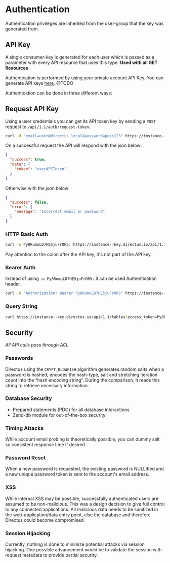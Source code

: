 # Authentication

Authentication privileges are inherited from the user-group that the key was generated from.

## API Key
A single consumer-key is generated for each user which is passed as a parameter with every API resource that uses this type. **Used with all GET Resources**

Authentication is performed by using your private account API Key. You can generate API keys [here](#). @TODO

Authentication can be done in three different ways:

## Request API Key
Using a user credentials you can get its API token key by sending a `POST` request to `/api/1.1/auth/request-token`.

```bash
curl -d "email=user@directus.local&password=pass123" https://instance--key.directus.io/api/1.1/auth/request-token
```

On a successful request the API will respond with the json below:

```json
{
  "success": true,
  "data": {
    "token": "userAPIToken"
  }
}
```

Otherwise with the json below:

```json
{
  "success": false,
  "error": {
    "message": "Incorrect email or password"
  }
}
```

### HTTP Basic Auth

```bash
curl -u Py8RumuLD7HE5juFrOR5: https://instance--key.directus.io/api/1.1/tables
```

Pay attention to the colon after the API key, it's not part of the API key.

### Bearer Auth

Instead of using `-u Py8RumuLD7HE5juFrOR5:` it can be used Authentication header.

```bash
curl -H "Authorization: Bearer Py8RumuLD7HE5juFrOR5" https://instance--key.directus.io/api/1.1/tables
```

### Query String

```bash
curl https://instance--key.directus.io/api/1.1/tables?access_token=Py8RumuLD7HE5juFrOR5
```

## Security
*All API calls pass through ACL*

### Passwords
Directus using the `CRYPT_BLOWFISH` algorithm generates random salts when a password is hashed, encodes the hash-type, salt and stretching iteration count into the “hash encoding string”. During the comparison, it reads this string to retrieve necessary information.

### Database Security
* Prepared statements (PDO) for all database interactions
* Zend-db module for out-of-the-box security

### Timing Attacks
While account email probing is theoretically possible, you can dummy salt so consistent response time if desired.

### Password Reset
When a new password is requested, the existing password is NULLified and a new unique password token is sent to the account's email address.

### XSS
While internal XSS may be possible, successfully authenticated users are assumed to be non-malicious. This was a design decision to give full control to any connected applications. All malicious data needs to be sanitized in the web-application/data entry point, else the database and therefore Directus could become compromised.

### Session Hijacking
Currently, nothing is done to minimize potential attacks via session hijacking. One possible advancement would be to validate the session with request metadata to provide partial security.

